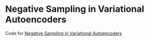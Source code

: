 # Negative Sampling in Variational Autoencoders

Code for [Negative Sampling in Variational Autoencoders](http://bayesiandeeplearning.org/2019/papers/124.pdf)
